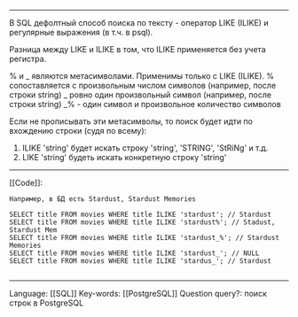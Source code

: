 ___
В SQL дефолтный способ поиска по тексту - оператор LIKE (ILIKE) и регулярные выражения (в т.ч. в psql). 

Разница между LIKE и ILIKE в том, что ILIKE применяется без учета регистра. 

% и _ являются метасимволами. Применимы только с LIKE (ILIKE). 
% сопоставляется с произвольным числом символов (например, после строки string)
\_ ровно один произвольный символ (например, после строки string)
\_% - один символ и произвольное количество символов

Если не прописывать эти метасимволы, то поиск будет идти по вхождению строки (судя по всему):
1. ILIKE 'string' будет искать строку 'string', 'STRING', 'StRiNg' и т.д.
2. LIKE 'string' будеть искать конкретную строку 'string'
___
[[Code]]:
```
Например, в БД есть Stardust, Stardust Memories

SELECT title FROM movies WHERE title ILIKE 'stardust'; // Stardust
SELECT title FROM movies WHERE title ILIKE 'stardust%'; // Stadust, Stardust Mem
SELECT title FROM movies WHERE title ILIKE 'stardust_%'; // Stardust Memories
SELECT title FROM movies WHERE title ILIKE 'stardust_'; // NULL
SELECT title FROM movies WHERE title ILIKE 'stardus_'; // Stardust


```
___
Language: [[SQL]]
Key-words:  [[PostgreSQL]]
Question query?: поиск строк в PostgreSQL